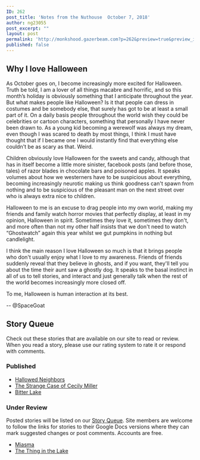 ```yaml
---
ID: 262
post_title: 'Notes from the Nuthouse  October 7, 2018'
author: ng23055
post_excerpt: ""
layout: post
permalink: 'http://monkshood.gazerbeam.com?p=262&preview=true&preview_id=262'
published: false
---
```

<h2>Why I love Halloween</h2>
As October goes on, I become increasingly more excited for Halloween. Truth be told, I am a lover of all things macabre and horrific, and so this month’s holiday is obviously something that I anticipate throughout the year. But what makes people like Halloween? Is it that people can dress in costumes and be somebody else, that surely has got to be at least a small part of it. On a daily basis people throughout the world wish they could be celebrities or cartoon characters, something that personally I have never been drawn to. As a young kid becoming a werewolf was always my dream, even though I was scared to death by most things, I think I must have thought that if I became one I would instantly find that everything else couldn't be as scary as that. Weird.

Children obviously love Halloween for the sweets and candy, although that has in itself become a little more sinister, facebook posts (and before those, tales) of razor blades in chocolate bars and poisoned apples. It speaks volumes about how we westerners have to be suspicious about everything, becoming increasingly neurotic making us think goodness can't spawn from nothing and to be suspicious of the pleasant man on the next street over who is always extra nice to children.

Halloween to me is an excuse to drag people into my own world, making my friends and family watch horror movies that perfectly display, at least in my opinion, Halloween in spirit. Sometimes they love it, sometimes they don't, and more often than not my other half insists that we don't need to watch “Ghostwatch” again this year whilst we gut pumpkins in nothing but candlelight.

I think the main reason I love Halloween so much is that it brings people who don't usually enjoy what I love to my awareness. Friends of friends suddenly reveal that they believe in ghosts, and if you want, they'll tell you about the time their aunt saw a ghostly dog. It speaks to the basal instinct in all of us to tell stories, and interact and just generally talk when the rest of the world becomes increasingly more closed off.

To me, Halloween is human interaction at its best.

-- @SpaceGoat
<h2>Story Queue</h2>
Check out these stories that are available on our site to read or review. When you read a story, please use our rating system to rate it or respond with comments.
<h3>Published</h3>
<ul>
 	<li><a href="http://monkshood.gazerbeam.com/hallowed-neighbors">Hallowed Neighbors</a></li>
 	<li><a href="http://monkshood.gazerbeam.com/the-strange-case-of-cecily-miller">The Strange Case of Cecily Miller</a></li>
 	<li><a href="http://monkshood.gazerbeam.com/122-2">Bitter Lake</a></li>
</ul>
<h3>Under Review</h3>
Posted stories will be listed on our <a href="http://monkshood.gazerbeam.com/story-queue">Story Queue</a>. Site members are welcome to follow the links for stories to their Google Docs versions where they can mark suggested changes or post comments. Accounts are free.
<ul>
 	<li><a href="https://docs.google.com/document/d/1owIWk7ImHoeeBtUOuDd4CFiREByCnKB7IniOKzkrbx0/edit?usp=sharing">Miasma</a></li>
 	<li><a href="https://docs.google.com/document/d/1plvYyb0toPPsrg6JHCLASMZKbrlZ-bqOYAwM4hps3_Y/edit?usp=sharing">The Thing in the Lake</a></li>
</ul>